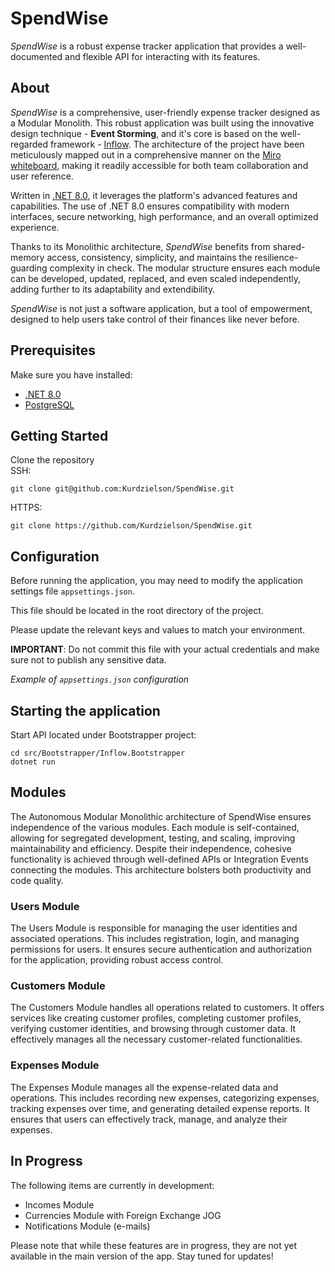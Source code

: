 # SpendWise
*SpendWise* is a robust expense tracker application that provides a well-documented and flexible API for interacting with its features.

## About

*SpendWise* is a comprehensive, user-friendly expense tracker designed as a Modular Monolith. This robust application was built using the innovative design technique - **Event Storming**, and it's core is based on the well-regarded framework - [Inflow](https://github.com/devmentors/Inflow). The architecture of the project have been meticulously mapped out in a comprehensive manner on the [Miro whiteboard](https://miro.com/app/board/uXjVMZ6udaI=/?share_link_id=178278087749), making it readily accessible for both team collaboration and user reference.

Written in [.NET 8.0](https://dotnet.microsoft.com/en-us/download/dotnet/8.0), it leverages the platform's advanced features and capabilities. The use of .NET 8.0 ensures compatibility with modern interfaces, secure networking, high performance, and an overall optimized experience.

Thanks to its Monolithic architecture, *SpendWise* benefits from shared-memory access, consistency, simplicity, and maintains the resilience-guarding complexity in check. The modular structure ensures each module can be developed, updated, replaced, and even scaled independently, adding further to its adaptability and extendibility. 

*SpendWise* is not just a software application, but a tool of empowerment, designed to help users take control of their finances like never before.

## Prerequisites
Make sure you have installed:
* [.NET 8.0](https://dotnet.microsoft.com/en-us/download/dotnet/8.0)
* [PostgreSQL](https://www.postgresql.org/download/)

## Getting Started
Clone the repository
<br/>
SSH:

```
git clone git@github.com:Kurdzielson/SpendWise.git 
```
HTTPS:
```
git clone https://github.com/Kurdzielson/SpendWise.git
```
## Configuration

Before running the application, you may need to modify the application settings file `appsettings.json`.

This file should be located in the root directory of the project.

Please update the relevant keys and values to match your environment.

**IMPORTANT**: Do not commit this file with your actual credentials and make sure not to publish any sensitive data.

_Example of `appsettings.json` configuration_

## Starting the application


Start API located under Bootstrapper project:

```
cd src/Bootstrapper/Inflow.Bootstrapper
dotnet run
```
## Modules

The Autonomous Modular Monolithic architecture of SpendWise ensures independence of the various modules. Each module is self-contained, allowing for segregated development, testing, and scaling, improving maintainability and efficiency. Despite their independence, cohesive functionality is achieved through well-defined APIs or Integration Events connecting the modules. This architecture bolsters both productivity and code quality.

### Users Module
The Users Module is responsible for managing the user identities and associated operations. This includes registration, login, and managing permissions for users. It ensures secure authentication and authorization for the application, providing robust access control.

### Customers Module
The Customers Module handles all operations related to customers. It offers services like creating customer profiles, completing customer profiles, verifying customer identities, and browsing through customer data. It effectively manages all the necessary customer-related functionalities.

### Expenses Module
The Expenses Module manages all the expense-related data and operations. This includes recording new expenses, categorizing expenses, tracking expenses over time, and generating detailed expense reports. It ensures that users can effectively track, manage, and analyze their expenses.

## In Progress

The following items are currently in development:

* Incomes Module
* Currencies Module with Foreign Exchange JOG
* Notifications Module (e-mails)

Please note that while these features are in progress, they are not yet available in the main version of the app. Stay tuned for updates!
